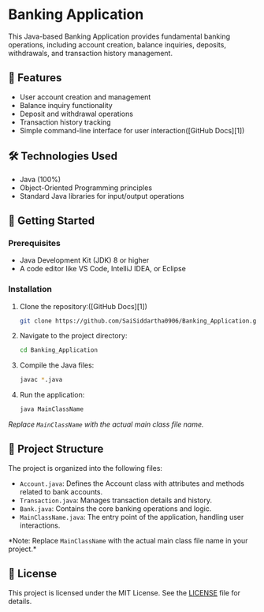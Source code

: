 # Banking Application

This Java-based Banking Application provides fundamental banking operations, including account creation, balance inquiries, deposits, withdrawals, and transaction history management.

## 🧾 Features

* User account creation and management
* Balance inquiry functionality
* Deposit and withdrawal operations
* Transaction history tracking
* Simple command-line interface for user interaction([GitHub Docs][1])

## 🛠️ Technologies Used

* Java (100%)
* Object-Oriented Programming principles
* Standard Java libraries for input/output operations

## 🚀 Getting Started

### Prerequisites

* Java Development Kit (JDK) 8 or higher
* A code editor like VS Code, IntelliJ IDEA, or Eclipse

### Installation

1. Clone the repository:([GitHub Docs][1])

   ```bash
   git clone https://github.com/SaiSiddartha0906/Banking_Application.git
   ```



2. Navigate to the project directory:

   ```bash
   cd Banking_Application
   ```



3. Compile the Java files:

   ```bash
   javac *.java
   ```



4. Run the application:

   ```bash
   java MainClassName
   ```


*Replace `MainClassName` with the actual main class file name.*

## 📂 Project Structure

The project is organized into the following files:

* `Account.java`: Defines the Account class with attributes and methods related to bank accounts.
* `Transaction.java`: Manages transaction details and history.
* `Bank.java`: Contains the core banking operations and logic.
* `MainClassName.java`: The entry point of the application, handling user interactions.

\*Note: Replace `MainClassName` with the actual main class file name in your project.\*

## 📄 License

This project is licensed under the MIT License. See the [LICENSE](LICENSE) file for details.
